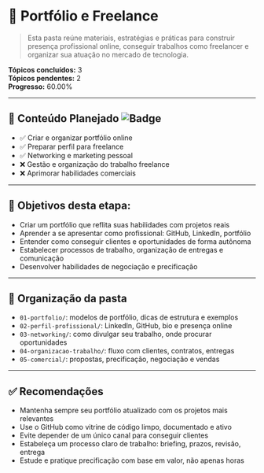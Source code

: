 # 💼 Portfólio e Freelance  
> Esta pasta reúne materiais, estratégias e práticas para construir presença profissional online, conseguir trabalhos como freelancer e organizar sua atuação no mercado de tecnologia.

**Tópicos concluídos:** 3  
**Tópicos pendentes:** 2  
**Progresso:** 60.00%

---

## 📘 Conteúdo Planejado ![Badge](https://img.shields.io/badge/Carreira-Freelancer-brightgreen)

- ✅ Criar e organizar portfólio online  
- ✅ Preparar perfil para freelance  
- ✅ Networking e marketing pessoal  
- ❌ Gestão e organização do trabalho freelance  
- ❌ Aprimorar habilidades comerciais  

---

## 🎯 Objetivos desta etapa:

- Criar um portfólio que reflita suas habilidades com projetos reais  
- Aprender a se apresentar como profissional: GitHub, LinkedIn, portfólio  
- Entender como conseguir clientes e oportunidades de forma autônoma  
- Estabelecer processos de trabalho, organização de entregas e comunicação  
- Desenvolver habilidades de negociação e precificação  

---

## 📁 Organização da pasta

- `01-portfolio/`: modelos de portfólio, dicas de estrutura e exemplos  
- `02-perfil-profissional/`: LinkedIn, GitHub, bio e presença online  
- `03-networking/`: como divulgar seu trabalho, onde procurar oportunidades  
- `04-organizacao-trabalho/`: fluxo com clientes, contratos, entregas  
- `05-comercial/`: propostas, precificação, negociação e vendas  

---

## ✅ Recomendações

- Mantenha sempre seu portfólio atualizado com os projetos mais relevantes  
- Use o GitHub como vitrine de código limpo, documentado e ativo  
- Evite depender de um único canal para conseguir clientes  
- Estabeleça um processo claro de trabalho: briefing, prazos, revisão, entrega  
- Estude e pratique precificação com base em valor, não apenas horas

